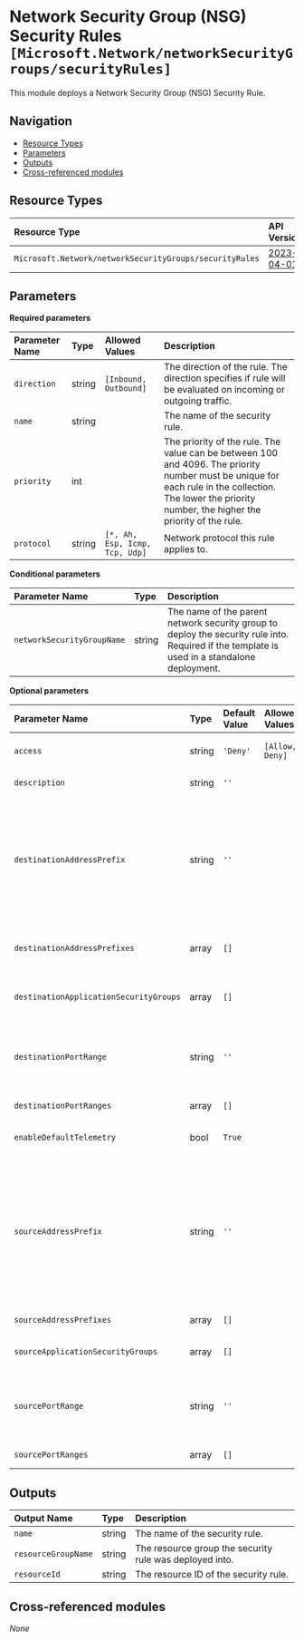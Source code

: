 # Network Security Group (NSG) Security Rules `[Microsoft.Network/networkSecurityGroups/securityRules]`

This module deploys a Network Security Group (NSG) Security Rule.

## Navigation

- [Resource Types](#Resource-Types)
- [Parameters](#Parameters)
- [Outputs](#Outputs)
- [Cross-referenced modules](#Cross-referenced-modules)

## Resource Types

| Resource Type                                           | API Version                                                                                                                      |
| :------------------------------------------------------ | :------------------------------------------------------------------------------------------------------------------------------- |
| `Microsoft.Network/networkSecurityGroups/securityRules` | [2023-04-01](https://learn.microsoft.com/en-us/azure/templates/Microsoft.Network/2023-04-01/networkSecurityGroups/securityRules) |

## Parameters

**Required parameters**

| Parameter Name | Type   | Allowed Values                 | Description                                                                                                                                                                                              |
| :------------- | :----- | :----------------------------- | :------------------------------------------------------------------------------------------------------------------------------------------------------------------------------------------------------- |
| `direction`    | string | `[Inbound, Outbound]`          | The direction of the rule. The direction specifies if rule will be evaluated on incoming or outgoing traffic.                                                                                            |
| `name`         | string |                                | The name of the security rule.                                                                                                                                                                           |
| `priority`     | int    |                                | The priority of the rule. The value can be between 100 and 4096. The priority number must be unique for each rule in the collection. The lower the priority number, the higher the priority of the rule. |
| `protocol`     | string | `[*, Ah, Esp, Icmp, Tcp, Udp]` | Network protocol this rule applies to.                                                                                                                                                                   |

**Conditional parameters**

| Parameter Name             | Type   | Description                                                                                                                                  |
| :------------------------- | :----- | :------------------------------------------------------------------------------------------------------------------------------------------- |
| `networkSecurityGroupName` | string | The name of the parent network security group to deploy the security rule into. Required if the template is used in a standalone deployment. |

**Optional parameters**

| Parameter Name                         | Type   | Default Value | Allowed Values  | Description                                                                                                                                                                                                                                                   |
| :------------------------------------- | :----- | :------------ | :-------------- | :------------------------------------------------------------------------------------------------------------------------------------------------------------------------------------------------------------------------------------------------------------ |
| `access`                               | string | `'Deny'`      | `[Allow, Deny]` | Whether network traffic is allowed or denied.                                                                                                                                                                                                                 |
| `description`                          | string | `''`          |                 | A description for this rule.                                                                                                                                                                                                                                  |
| `destinationAddressPrefix`             | string | `''`          |                 | The destination address prefix. CIDR or destination IP range. Asterisk "\*" can also be used to match all source IPs. Default tags such as "VirtualNetwork", "AzureLoadBalancer" and "Internet" can also be used.                                             |
| `destinationAddressPrefixes`           | array  | `[]`          |                 | The destination address prefixes. CIDR or destination IP ranges.                                                                                                                                                                                              |
| `destinationApplicationSecurityGroups` | array  | `[]`          |                 | The application security group specified as destination.                                                                                                                                                                                                      |
| `destinationPortRange`                 | string | `''`          |                 | The destination port or range. Integer or range between 0 and 65535. Asterisk "\*" can also be used to match all ports.                                                                                                                                       |
| `destinationPortRanges`                | array  | `[]`          |                 | The destination port ranges.                                                                                                                                                                                                                                  |
| `enableDefaultTelemetry`               | bool   | `True`        |                 | Enable telemetry via a Globally Unique Identifier (GUID).                                                                                                                                                                                                     |
| `sourceAddressPrefix`                  | string | `''`          |                 | The CIDR or source IP range. Asterisk "\*" can also be used to match all source IPs. Default tags such as "VirtualNetwork", "AzureLoadBalancer" and "Internet" can also be used. If this is an ingress rule, specifies where network traffic originates from. |
| `sourceAddressPrefixes`                | array  | `[]`          |                 | The CIDR or source IP ranges.                                                                                                                                                                                                                                 |
| `sourceApplicationSecurityGroups`      | array  | `[]`          |                 | The application security group specified as source.                                                                                                                                                                                                           |
| `sourcePortRange`                      | string | `''`          |                 | The source port or range. Integer or range between 0 and 65535. Asterisk "\*" can also be used to match all ports.                                                                                                                                            |
| `sourcePortRanges`                     | array  | `[]`          |                 | The source port ranges.                                                                                                                                                                                                                                       |

## Outputs

| Output Name         | Type   | Description                                             |
| :------------------ | :----- | :------------------------------------------------------ |
| `name`              | string | The name of the security rule.                          |
| `resourceGroupName` | string | The resource group the security rule was deployed into. |
| `resourceId`        | string | The resource ID of the security rule.                   |

## Cross-referenced modules

_None_
